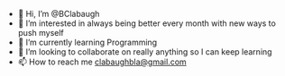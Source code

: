 - 👋 Hi, I’m @BClabaugh
- 👀 I’m interested in always being better every month with new ways to push myself
- 🌱 I’m currently learning Programming
- 💞️ I’m looking to collaborate on really anything so I can keep learning
- 📫 How to reach me clabaughbla@gmail.com

<!---
BClabaugh/BClabaugh is a ✨ special ✨ repository because its `README.md` (this file) appears on your GitHub profile.
You can click the Preview link to take a look at your changes.
--->
